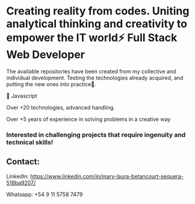 # Creating reality from codes. Uniting analytical thinking and creativity to empower the IT world⚡ Full Stack Web Developer
The available repositories have been created from my collective and individual development. Testing the technologies already acquired, and putting the new ones into practice🌱.

🎯 Javascript 

Over +20 technologies, advanced handling.

Over +5 years of experience in solving problems in a creative way


  

### Interested in challenging projects that require ingenuity and technical skills!
 

## Contact: 
LinkedIn: https://www.linkedin.com/in/mary-laura-betancourt-sequera-518ba9207/  

Whatsapp: +54 9 11 5758 7479
